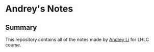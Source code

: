 # Andrey's Notes

## Summary

This repository contains all of the notes made by [Andrey Li](https://github.com/hanuz06) for LHLC course.
